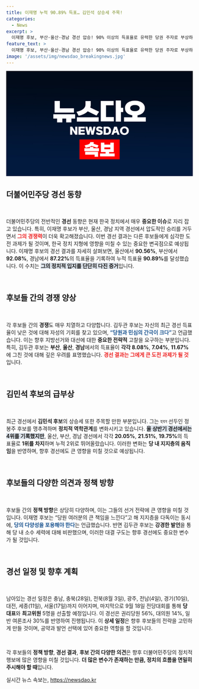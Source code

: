 ```yaml
---
title: 이재명 누적 90.89% 득표… 김민석 상승세 주목!
categories:
  - News
excerpt: >
  이재명 후보, 부산·울산·경남 경선 압승! 90% 이상의 득표율로 유력한 당권 주자로 부상하며 김두관 후보는 저조한 성적에 위기감 고조. 최고위원 경선서 김민석 후보 급부상! 마지막까지 주목할 경선, 결과는?
feature_text: >
  이재명 후보, 부산·울산·경남 경선 압승! 90% 이상의 득표율로 유력한 당권 주자로 부상하며 김두관 후보는 저조한 성적에 위기감 고조. 최고위원 경선서 김민석 후보 급부상! 마지막까지 주목할 경선, 결과는?
image: '/assets/img/newsdao_breakingnews.jpg'
---
```


<p><img src="/assets/img/newsdao_breakingnews.jpg" alt="ontimetimes 속보" /></p>

<h2 data-ke-size="size26">더불어민주당 경선 동향</h2>

<p data-ke-size="size16">&nbsp;</p>

<p>더불어민주당의 전반적인 <b>경선</b> 동향은 현재 한국 정치에서 매우 <strong>중요한 이슈</strong>로 자리 잡고 있습니다. 특히, 이재명 후보가 부산, 울산, 경남 지역 경선에서 압도적인 승리를 거두면서 <b><span style="color: #ee2323;">그의 경쟁력</span></b>이 더욱 확고해졌습니다. 이번 경선 결과는 다른 후보들에게 심각한 도전 과제가 될 것이며, 한국 정치 지형에 영향을 미칠 수 있는 중요한 변곡점으로 예상됩니다. 이재명 후보의 경선 결과를 자세히 살펴보면, 울산에서 <strong>90.56%</strong>, 부산에서 <strong>92.08%</strong>, 경남에서 <strong>87.22%</strong>의 득표율을 기록하여 누적 득표율 <strong>90.89%</strong>를 달성했습니다. 이 수치는 <b><span style="background-color: #21538527;">그의 정치적 입지를 단단히 다진 증거</span></b>입니다.</p>

<p data-ke-size="size16">&nbsp;</p>

<h2 data-ke-size="size26">후보들 간의 경쟁 양상</h2>

<p data-ke-size="size16">&nbsp;</p> 

<p>각 후보들 간의 <b>경쟁</b>도 매우 치열하고 다양합니다. 김두관 후보는 자신의 최근 경선 득표율이 낮은 것에 대해 자성의 기회를 찾고 있으며, <b><span style="color: #1a5490;">“당원과 민심의 간극이 크다”</span></b>고 언급했습니다. 이는 향후 지방선거와 대선에 대한 <strong>중요한 전략적</strong> 고찰을 요구하는 부분입니다. 특히, 김두관 후보는 <strong>부산</strong>, <strong>울산</strong>, <strong>경남</strong>에서의 득표율이 <strong>각각 8.08%</strong>, <strong>7.04%</strong>, <strong>11.67%</strong>에 그친 것에 대해 깊은 우려를 표명했습니다. <b><span style="color: #ee2323;">경선 결과는 그에게 큰 도전 과제가 될 것</span></b>입니다.</p>

<p data-ke-size="size16">&nbsp;</p>

<h2 data-ke-size="size26">김민석 후보의 급부상</h2>

<p data-ke-size="size16">&nbsp;</p>

<p>최근 경선에서 <b>김민석 후보</b>의 상승세 또한 주목할 만한 부분입니다. 그는 হবন 선두인 정봉주 후보를 맹추격하며 <strong>정치적 역학관계</strong>를 변화시키고 있습니다. <b><span style="background-color: #21538527;">올 상반기 경선에서는 4위를 기록했지만</span></b>, 울산, 부산, 경남 경선에서 각각 <strong>20.05%</strong>, <strong>21.51%</strong>, <strong>19.75%</strong>의 득표율로 <strong>1위를 차지</strong>하며 누적 2위로 뛰어올랐습니다. 이러한 변화는 <strong>당 내 지지층의 움직임</strong>을 반영하며, 향후 경선에도 큰 영향을 미칠 것으로 예상됩니다.</p>

<p data-ke-size="size16">&nbsp;</p>

<h2 data-ke-size="size26">후보들의 다양한 의견과 정책 방향</h2>

<p data-ke-size="size16">&nbsp;</p>

<p>후보들 간의 <b>정책 방향</b>은 상당히 다양하며, 이는 그들의 선거 전략에 큰 영향을 미칠 것입니다. 이재명 후보는 “당원 여러분의 큰 책임을 느낀다”고 해 지지층을 다독이는 동시에, <b><span style="color: #1a5490;">당의 다양성을 포용해야 한다</span></b>는 언급했습니다. 반면 김두관 후보는 <strong>강경한 발언</strong>을 통해 당 내 소수 세력에 대해 비판했으며, 이러한 대결 구도는 향후 경선에도 중요한 변수가 될 것입니다.</p>

<p data-ke-size="size16">&nbsp;</p>

<h2 data-ke-size="size26">경선 일정 및 향후 계획</h2>

<p data-ke-size="size16">&nbsp;</p>

<p>남아있는 경선 일정은 충남, 충북(28일), 전북(8월 3일), 광주, 전남(4일), 경기(10일), 대전, 세종(11일), 서울(17일)까지 이어지며, 마지막으로 9월 18일 전당대회를 통해 <strong>당 대표</strong>와 <strong>최고위원</strong> 5명을 선출할 예정입니다. 이 경선은 권리당원 56%, 대의원 14%, 일반 여론조사 30%를 반영하여 진행됩니다. 이 <strong>상세 일정</strong>은 향후 후보들의 전략을 고민하게 만들 것이며, 공약과 발언 선택에 있어 중요한 역할을 할 것입니다.</p>

<p data-ke-size="size16">&nbsp;</p>

<p>각 후보들의 <strong>정책 방향</strong>, <strong>경선 결과</strong>, <strong>후보 간의 다양한 의견</strong>은 향후 더불어민주당의 정치적 행보에 많은 영향을 미칠 것입니다. <strong>더 많은 변수가 존재하는 만큼, 정치의 흐름을 면밀히 주시해야 할 때</strong>입니다.</p>
실시간 뉴스 속보는, <a href="https://newsdao.kr" rel="dofollow">https://newsdao.kr</a>


